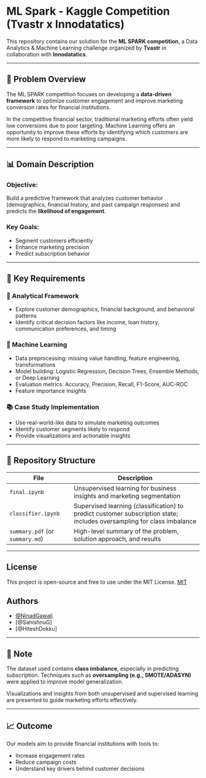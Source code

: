 # ML Spark - Kaggle Competition (Tvastr x Innodatatics)

This repository contains our solution for the **ML SPARK competition**, a Data Analytics & Machine Learning challenge organized by **Tvastr** in collaboration with **Innodatatics**.

---

## 🧠 Problem Overview

The ML SPARK competition focuses on developing a **data-driven framework** to optimize customer engagement and improve marketing conversion rates for financial institutions.

In the competitive financial sector, traditional marketing efforts often yield low conversions due to poor targeting. Machine Learning offers an opportunity to improve these efforts by identifying which customers are more likely to respond to marketing campaigns.

---

## 📊 Domain Description

### Objective:
Build a predictive framework that analyzes customer behavior (demographics, financial history, and past campaign responses) and predicts the **likelihood of engagement**.

### Key Goals:
- Segment customers efficiently
- Enhance marketing precision
- Predict subscription behavior

---

## 📌 Key Requirements

### 🔎 Analytical Framework
- Explore customer demographics, financial background, and behavioral patterns
- Identify critical decision factors like income, loan history, communication preferences, and timing

### 🤖 Machine Learning
- Data preprocessing: missing value handling, feature engineering, transformations
- Model building: Logistic Regression, Decision Trees, Ensemble Methods, or Deep Learning
- Evaluation metrics: Accuracy, Precision, Recall, F1-Score, AUC-ROC
- Feature importance insights

### 📚 Case Study Implementation
- Use real-world-like data to simulate marketing outcomes
- Identify customer segments likely to respond
- Provide visualizations and actionable insights

---

## 📂 Repository Structure

| File | Description |
|------|-------------|
| `final.ipynb` | Unsupervised learning for business insights and marketing segmentation |
| `classifier.ipynb` | Supervised learning (classification) to predict customer subscription state; includes oversampling for class imbalance |
| `summary.pdf` (or `summary.md`) | High-level summary of the problem, solution approach, and results |

---

## License
This project is open-source and free to use under the MIT License.
[MIT](https://choosealicense.com/licenses/mit/)

## Authors
- [@NinadGawali](https://github.com/NinadGawali)
- [@SahishnuG]
- [@HiteshDokku]

---

## 📌 Note

The dataset used contains **class imbalance**, especially in predicting subscription. Techniques such as **oversampling (e.g., SMOTE/ADASYN)** were applied to improve model generalization.

Visualizations and insights from both unsupervised and supervised learning are presented to guide marketing efforts effectively.

---

## 📈 Outcome

Our models aim to provide financial institutions with tools to:
- Increase engagement rates
- Reduce campaign costs
- Understand key drivers behind customer decisions

